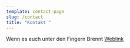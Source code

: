 ```yaml
---
template: contact-page
slug: /contact
title: "Kontakt "
---
```

Wenn es euch unter den Fingern Brennt  [Weblink](https://www.salzamt-wien.at)